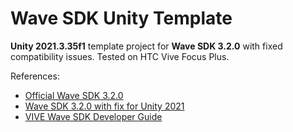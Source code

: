 # Wave SDK Unity Template

**Unity 2021.3.35f1** template project for **Wave SDK 3.2.0** with fixed compatibility issues.
Tested on HTC Vive Focus Plus.

References:

* [Official Wave SDK 3.2.0][1]
* [Wave SDK 3.2.0 with fix for Unity 2021][2]
* [VIVE Wave SDK Developer Guide][3]

[1]: https://developer.vive.com/resources/vive-wave/download/archive/320
[2]: https://github.com/evgenii-d/ViveWaveSDK
[3]: https://hub.vive.com/storage/docs/en-us/UnityXR/UnityXRSdk.html
